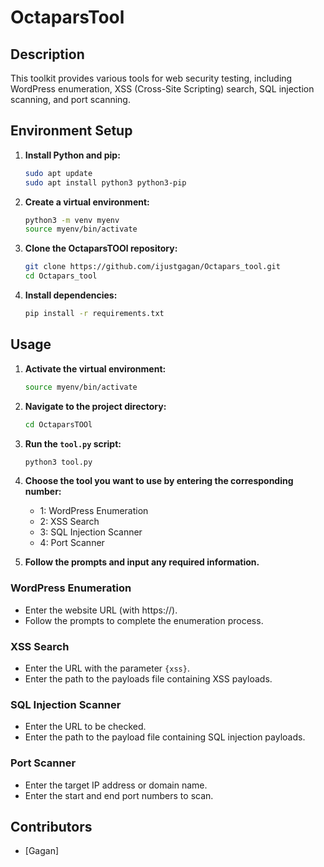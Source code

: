 # OctaparsTool

## Description
This toolkit provides various tools for web security testing, including WordPress enumeration, XSS (Cross-Site Scripting) search, SQL injection scanning, and port scanning.

## Environment Setup
1. **Install Python and pip:**
    ```bash
    sudo apt update
    sudo apt install python3 python3-pip
    ```

2. **Create a virtual environment:**
    ```bash
    python3 -m venv myenv
    source myenv/bin/activate
    ```

3. **Clone the OctaparsTOOl repository:**
    ```bash
    git clone https://github.com/ijustgagan/Octapars_tool.git
    cd Octapars_tool
    ```

4. **Install dependencies:**
    ```bash
    pip install -r requirements.txt
    ```

## Usage
1. **Activate the virtual environment:**
    ```bash
    source myenv/bin/activate
    ```

2. **Navigate to the project directory:**
    ```bash
    cd OctaparsTOOl
    ```

3. **Run the `tool.py` script:**
    ```bash
    python3 tool.py
    ```

4. **Choose the tool you want to use by entering the corresponding number:**
    - 1: WordPress Enumeration
    - 2: XSS Search
    - 3: SQL Injection Scanner
    - 4: Port Scanner

5. **Follow the prompts and input any required information.**

### WordPress Enumeration
- Enter the website URL (with https://).
- Follow the prompts to complete the enumeration process.

### XSS Search
- Enter the URL with the parameter `{xss}`.
- Enter the path to the payloads file containing XSS payloads.

### SQL Injection Scanner
- Enter the URL to be checked.
- Enter the path to the payload file containing SQL injection payloads.

### Port Scanner
- Enter the target IP address or domain name.
- Enter the start and end port numbers to scan.

## Contributors
- [Gagan]
